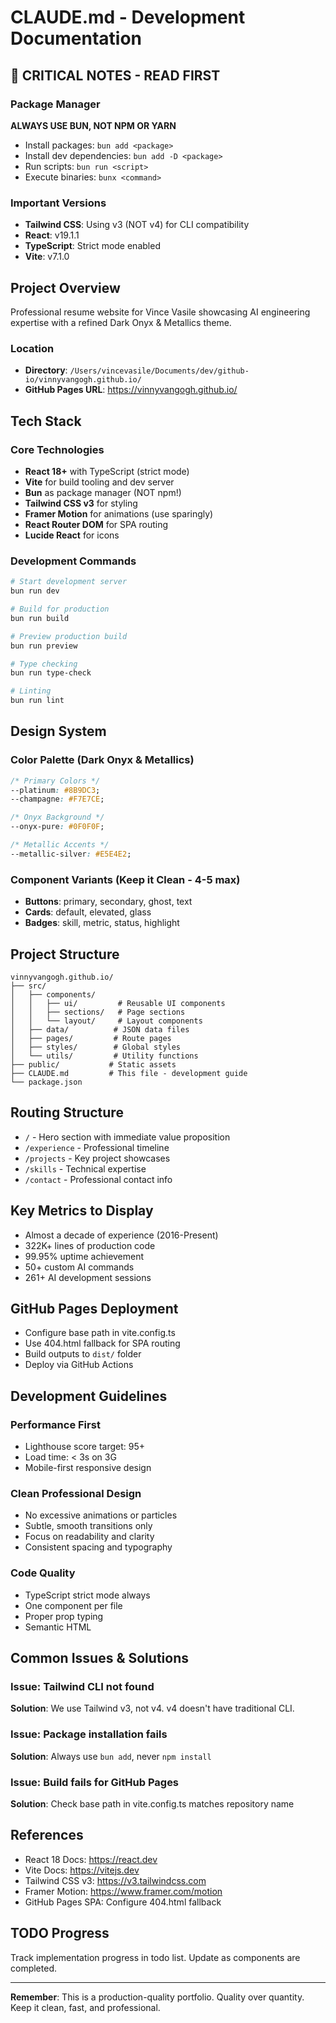 # CLAUDE.md - Development Documentation

## 🚨 CRITICAL NOTES - READ FIRST

### Package Manager
**ALWAYS USE BUN, NOT NPM OR YARN**
- Install packages: `bun add <package>`
- Install dev dependencies: `bun add -D <package>`
- Run scripts: `bun run <script>`
- Execute binaries: `bunx <command>`

### Important Versions
- **Tailwind CSS**: Using v3 (NOT v4) for CLI compatibility
- **React**: v19.1.1
- **TypeScript**: Strict mode enabled
- **Vite**: v7.1.0

## Project Overview

Professional resume website for Vince Vasile showcasing AI engineering expertise with a refined Dark Onyx & Metallics theme.

### Location
- **Directory**: `/Users/vincevasile/Documents/dev/github-io/vinnyvangogh.github.io/`
- **GitHub Pages URL**: https://vinnyvangogh.github.io/

## Tech Stack

### Core Technologies
- **React 18+** with TypeScript (strict mode)
- **Vite** for build tooling and dev server
- **Bun** as package manager (NOT npm!)
- **Tailwind CSS v3** for styling
- **Framer Motion** for animations (use sparingly)
- **React Router DOM** for SPA routing
- **Lucide React** for icons

### Development Commands
```bash
# Start development server
bun run dev

# Build for production
bun run build

# Preview production build
bun run preview

# Type checking
bun run type-check

# Linting
bun run lint
```

## Design System

### Color Palette (Dark Onyx & Metallics)
```css
/* Primary Colors */
--platinum: #8B9DC3;
--champagne: #F7E7CE;

/* Onyx Background */
--onyx-pure: #0F0F0F;

/* Metallic Accents */
--metallic-silver: #E5E4E2;
```

### Component Variants (Keep it Clean - 4-5 max)
- **Buttons**: primary, secondary, ghost, text
- **Cards**: default, elevated, glass
- **Badges**: skill, metric, status, highlight

## Project Structure
```
vinnyvangogh.github.io/
├── src/
│   ├── components/
│   │   ├── ui/         # Reusable UI components
│   │   ├── sections/   # Page sections
│   │   └── layout/     # Layout components
│   ├── data/          # JSON data files
│   ├── pages/         # Route pages
│   ├── styles/        # Global styles
│   └── utils/         # Utility functions
├── public/           # Static assets
├── CLAUDE.md         # This file - development guide
└── package.json
```

## Routing Structure
- `/` - Hero section with immediate value proposition
- `/experience` - Professional timeline
- `/projects` - Key project showcases
- `/skills` - Technical expertise
- `/contact` - Professional contact info

## Key Metrics to Display
- Almost a decade of experience (2016-Present)
- 322K+ lines of production code
- 99.95% uptime achievement
- 50+ custom AI commands
- 261+ AI development sessions

## GitHub Pages Deployment
- Configure base path in vite.config.ts
- Use 404.html fallback for SPA routing
- Build outputs to `dist/` folder
- Deploy via GitHub Actions

## Development Guidelines

### Performance First
- Lighthouse score target: 95+
- Load time: < 3s on 3G
- Mobile-first responsive design

### Clean Professional Design
- No excessive animations or particles
- Subtle, smooth transitions only
- Focus on readability and clarity
- Consistent spacing and typography

### Code Quality
- TypeScript strict mode always
- One component per file
- Proper prop typing
- Semantic HTML

## Common Issues & Solutions

### Issue: Tailwind CLI not found
**Solution**: We use Tailwind v3, not v4. v4 doesn't have traditional CLI.

### Issue: Package installation fails
**Solution**: Always use `bun add`, never `npm install`

### Issue: Build fails for GitHub Pages
**Solution**: Check base path in vite.config.ts matches repository name

## References
- React 18 Docs: https://react.dev
- Vite Docs: https://vitejs.dev
- Tailwind CSS v3: https://v3.tailwindcss.com
- Framer Motion: https://www.framer.com/motion
- GitHub Pages SPA: Configure 404.html fallback

## TODO Progress
Track implementation progress in todo list. Update as components are completed.

---

**Remember**: This is a production-quality portfolio. Quality over quantity. Keep it clean, fast, and professional.